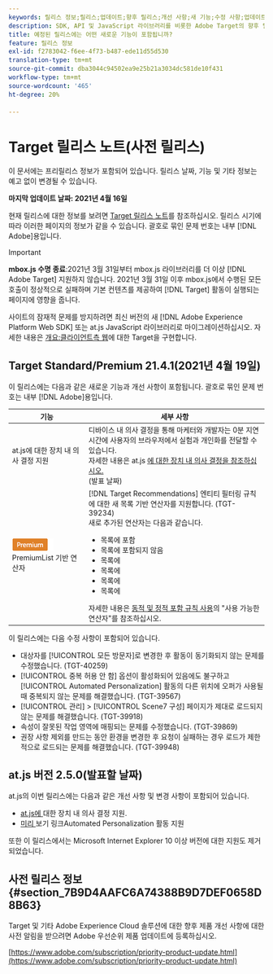 ```yaml
---
keywords: 릴리스 정보;릴리스;업데이트;향후 릴리스;개선 사항;새 기능;수정 사항;업데이트;출시전 릴리스
description: SDK, API 및 JavaScript 라이브러리를 비롯한 Adobe Target의 향후 릴리스에 포함된 새로운 기능, 향상된 기능 및 수정 사항에 대해 살펴볼 수 있습니다.
title: 예정된 릴리스에는 어떤 새로운 기능이 포함됩니까?
feature: 릴리스 정보
exl-id: f2783042-f6ee-4f73-b487-ede11d55d530
translation-type: tm+mt
source-git-commit: dba3044c94502ea9e25b21a3034dc581de10f431
workflow-type: tm+mt
source-wordcount: '465'
ht-degree: 20%

---
```


# Target 릴리스 노트(사전 릴리스)

이 문서에는 프리릴리스 정보가 포함되어 있습니다. 릴리스 날짜, 기능 및 기타 정보는 예고 없이 변경될 수 있습니다.

**마지막 업데이트 날짜: 2021년 4월 16일**

현재 릴리스에 대한 정보를 보려면 [Target 릴리스 노트](release-notes.md)를 참조하십시오. 릴리스 시기에 따라 이러한 페이지의 정보가 같을 수 있습니다. 괄호로 묶인 문제 번호는 내부 [!DNL Adobe]용입니다.

>[!IMPORTANT]
>
>**mbox.js 수명 종료**:2021년 3월 31일부터 mbox.js 라이브러리를 더 이상  [!DNL Adobe Target] 지원하지 않습니다. 2021년 3월 31일 이후 mbox.js에서 수행된 모든 호출이 정상적으로 실패하며 기본 컨텐츠를 제공하여 [!DNL Target] 활동이 실행되는 페이지에 영향을 줍니다.
>
>사이트의 잠재적 문제를 방지하려면 최신 버전의 새 [!DNL Adobe Experience Platform Web SDK] 또는 at.js JavaScript 라이브러리로 마이그레이션하십시오. 자세한 내용은 [개요:클라이언트측 웹](/help/c-implementing-target/c-implementing-target-for-client-side-web/implement-target-for-client-side-web.md)에 대한 Target을 구현합니다.

## Target Standard/Premium 21.4.1(2021년 4월 19일)

이 릴리스에는 다음과 같은 새로운 기능과 개선 사항이 포함됩니다. 괄호로 묶인 문제 번호는 내부 [!DNL Adobe]용입니다.

| 기능 | 세부 사항 |
| --- | --- |
| at.js에 대한 장치 내 의사 결정 지원 | 디바이스 내 의사 결정을 통해 마케터와 개발자는 0분 지연 시간에 사용자의 브라우저에서 실험과 개인화를 전달할 수 있습니다.<br>자세한 내용은 at.js [에 대한 장치 내 의사 결정을 참조하십시오.](/help/c-implementing-target/c-implementing-target-for-client-side-web/on-device-decisioning/on-device-decisioning.md)<br>(발표 날짜) |
| ![엔티티 필터링 규칙에 대한 ](/help/assets/premium.png) PremiumList 기반 연산자 | [!DNL Target Recommendations] 엔티티 필터링 규칙에 대한 새 목록 기반 연산자를 지원합니다. (TGT-39234)<br>새로 추가된 연산자는 다음과 같습니다.<br><ul><li>목록에 포함</li><li>목록에 포함되지 않음</li><li>목록에</li><li>목록에</li><li>목록에</li><li>목록에</li></ul>자세한 내용은 [동적 및 정적 포함 규칙 사용](/help/c-recommendations/c-algorithms/use-dynamic-and-static-inclusion-rules.md#operators)의 &quot;사용 가능한 연산자&quot;를 참조하십시오. |

이 릴리스에는 다음 수정 사항이 포함되어 있습니다.

* 대상자를 [!UICONTROL 모든 방문자]로 변경한 후 활동이 동기화되지 않는 문제를 수정했습니다. (TGT-40259)
* [!UICONTROL 중복 허용 안 함] 옵션이 활성화되어 있음에도 불구하고 [!UICONTROL Automated Personalization] 활동의 다른 위치에 오퍼가 사용될 때 중복되지 않는 문제를 해결했습니다. (TGT-39567)
* [!UICONTROL 관리] > [!UICONTROL Scene7 구성] 페이지가 제대로 로드되지 않는 문제를 해결했습니다. (TGT-39918)
* 속성이 잘못된 작업 영역에 매핑되는 문제를 수정했습니다. (TGT-39869)
* 권장 사항 제외를 만드는 동안 환경을 변경한 후 요청이 실패하는 경우 로드가 제한적으로 로드되는 문제를 해결했습니다. (TGT-39948)

## at.js 버전 2.5.0(발표할 날짜)

at.js의 이번 릴리스에는 다음과 같은 개선 사항 및 변경 사항이 포함되어 있습니다.

* [at.js에 ](/help/c-implementing-target/c-implementing-target-for-client-side-web/on-device-decisioning/on-device-decisioning.md) 대한 장치 내 의사 결정 지원.
* [미리 ](/help/c-activities/c-activity-qa/activity-qa.md) 보기 링크Automated Personalization 활동 지원

또한 이 릴리스에서는 Microsoft Internet Explorer 10 이상 버전에 대한 지원도 제거되었습니다.

## 사전 릴리스 정보 {#section_7B9D4AAFC6A74388B9D7DEF0658D8B63}

Target 및 기타 Adobe Experience Cloud 솔루션에 대한 향후 제품 개선 사항에 대한 사전 알림을 받으려면 Adobe 우선순위 제품 업데이트에 등록하십시오.

[https://www.adobe.com/subscription/priority-product-update.html](https://www.adobe.com/subscription/priority-product-update.html)
